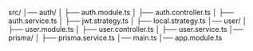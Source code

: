 src/
│── auth/
│   ├── auth.module.ts
│   ├── auth.controller.ts
│   ├── auth.service.ts
│   ├── jwt.strategy.ts
│   ├── local.strategy.ts
│── user/
│   ├── user.module.ts
│   ├── user.controller.ts
│   ├── user.service.ts
│── prisma/
│   ├── prisma.service.ts
│── main.ts
│── app.module.ts

